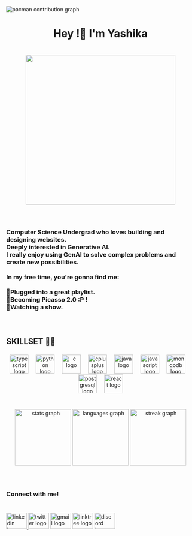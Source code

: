<picture>
  <source media="(prefers-color-scheme: dark)" srcset="https://raw.githubusercontent.com/yashikasgh/yashikasgh/output/pacman-contribution-graph-dark.svg">
  <source media="(prefers-color-scheme: light)" srcset="https://raw.githubusercontent.com/yashikasgh/yashikasgh/output/pacman-contribution-graph.svg">
  <img alt="pacman contribution graph" src="https://raw.githubusercontent.com/yashikasgh/yashikasgh/output/pacman-contribution-graph.svg">
</picture>

###

<h1 align="center">Hey !🌸 I'm Yashika</h1>

###

<br clear="both">

<div align="center">
  <img height="400" src="https://i.gifer.com/17eq.gif"  />
</div>

###

<br clear="both">

<h3 align="left">Computer Science Undergrad who loves building and designing websites. <br>Deeply interested in Generative AI.<br>I really enjoy using GenAI to solve complex problems and create new possibilities.<br><br>In my free time, you're gonna find me:<br><br>🎼Plugged into a great playlist.<br>🎨Becoming Picasso 2.0 :P !<br>🍿Watching a show.</h3>

###

<br clear="both">

<h2 align="left">SKILLSET 👩‍💻</h2>

###

<div align="center">
  <img src="https://skillicons.dev/icons?i=ts" height="50" alt="typescript logo"  />
  <img width="12" />
  <img src="https://skillicons.dev/icons?i=py" height="50" alt="python logo"  />
  <img width="12" />
  <img src="https://cdn.jsdelivr.net/gh/devicons/devicon/icons/c/c-line.svg" height="50" alt="c logo"  />
  <img width="12" />
  <img src="https://cdn.jsdelivr.net/gh/devicons/devicon/icons/cplusplus/cplusplus-original.svg" height="50" alt="cplusplus logo"  />
  <img width="12" />
  <img src="https://cdn.jsdelivr.net/gh/devicons/devicon/icons/java/java-original.svg" height="50" alt="java logo"  />
  <img width="12" />
  <img src="https://cdn.jsdelivr.net/gh/devicons/devicon/icons/javascript/javascript-plain.svg" height="50" alt="javascript logo"  />
  <img width="12" />
  <img src="https://cdn.jsdelivr.net/gh/devicons/devicon/icons/mongodb/mongodb-plain-wordmark.svg" height="50" alt="mongodb logo"  />
  <img width="12" />
  <img src="https://cdn.jsdelivr.net/gh/devicons/devicon/icons/postgresql/postgresql-original.svg" height="50" alt="postgresql logo"  />
  <img width="12" />
  <img src="https://cdn.jsdelivr.net/gh/devicons/devicon/icons/react/react-original.svg" height="50" alt="react logo"  />
</div>

###

<br clear="both">

<div align="center">
  <img src="https://github-readme-stats.vercel.app/api?username=yashikasgh&hide_title=false&hide_rank=false&show_icons=true&include_all_commits=true&count_private=true&disable_animations=false&theme=synthwave&locale=en&hide_border=false&order=1" height="150" alt="stats graph"  />
  <img src="https://github-readme-stats.vercel.app/api/top-langs?username=yashikasgh&locale=en&hide_title=false&layout=compact&card_width=320&langs_count=5&theme=synthwave&hide_border=true&order=2" height="150" alt="languages graph"  />
  <img src="https://streak-stats.demolab.com?user=yashikasgh&locale=en&mode=daily&theme=synthwave&hide_border=true&border_radius=5&order=3" height="150" alt="streak graph"  />
</div>

###

<br clear="both">

<h3 align="left">Connect with me!</h3>

###

<br clear="both">

<div align="left">
  <a href="https://www.linkedin.com/in/yashikaasinghh/" target="_blank">
    <img src="https://raw.githubusercontent.com/maurodesouza/profile-readme-generator/master/src/assets/icons/social/linkedin/default.svg" width="55" height="43" alt="linkedin logo"  />
  </a>
  <img src="https://raw.githubusercontent.com/maurodesouza/profile-readme-generator/master/src/assets/icons/social/twitter/default.svg" width="55" height="43" alt="twitter logo"  />
  <img src="https://raw.githubusercontent.com/maurodesouza/profile-readme-generator/master/src/assets/icons/social/gmail/default.svg" width="55" height="43" alt="gmail logo"  />
  <img src="https://raw.githubusercontent.com/maurodesouza/profile-readme-generator/master/src/assets/icons/social/linktree/default.svg" width="55" height="43" alt="linktree logo"  />
  <img src="https://raw.githubusercontent.com/maurodesouza/profile-readme-generator/master/src/assets/icons/social/discord/default.svg" width="55" height="43" alt="discord logo"  />
</div>

###
